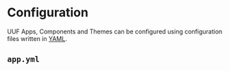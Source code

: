 # Configuration

UUF Apps, Components and Themes can be configured using configuration files written in [YAML](http://yaml.org/).

## `app.yml`